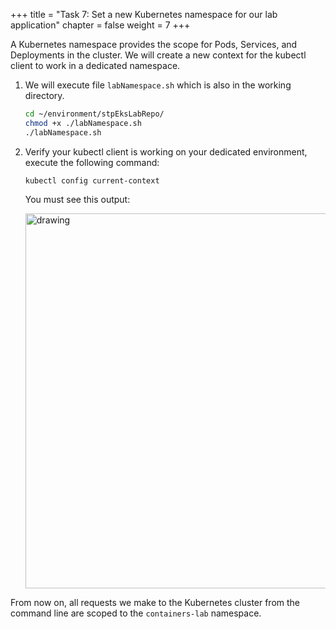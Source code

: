 +++ 
title = "Task 7: Set a new Kubernetes namespace for our lab application" 
chapter = false 
weight = 7 
+++

A Kubernetes namespace provides the scope for Pods, Services, and Deployments in the cluster. We will create a new context for the kubectl client to work in a dedicated namespace.

1. We will execute file ```labNamespace.sh``` which is also in the working directory.

	```sh
	cd ~/environment/stpEksLabRepo/
	chmod +x ./labNamespace.sh
	./labNamespace.sh
	```

1. Verify your kubectl client is working on your dedicated environment, execute the following command:

	```
	kubectl config current-context
	```

	You must see this output:

	<img src="../readmeFiles/picture3.png" alt="drawing" width="600"/>

From now on, all requests we make to the Kubernetes cluster from the command line are scoped to the `containers-lab` namespace.
